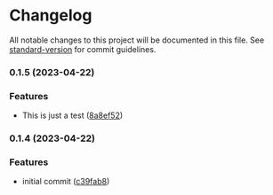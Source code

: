 # Changelog

All notable changes to this project will be documented in this file. See [standard-version](https://github.com/conventional-changelog/standard-version) for commit guidelines.

### 0.1.5 (2023-04-22)


### Features

* This is just a test ([8a8ef52](https://github.com/scarrionv/micronaut-dummy/commit/8a8ef52d60ce17fda91f77ccbf8f10135af3a2d1))

### 0.1.4 (2023-04-22)


### Features

* initial commit ([c39fab8](https://github.com/scarrionv/micronaut-dummy/commit/c39fab85e68ac521c92c7331046aa45fa42df242))
